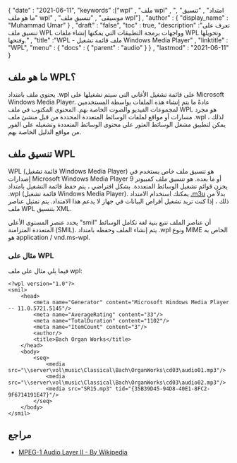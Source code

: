 {
  "date" : "2021-06-11",
  "keywords" :["wpl" , "ملف wpl" , "امتداد" , "تنسيق" , "ما هو ملف wpl" , "موسيقى" , "تنسيق ملف wpl"] ,
  "author" : {
    "display_name" : "Muhammad Umar"
} ,
  "draft" : "false",
  "toc" : true,
  "description" :"تعرف على تنسيق ملف WPL وواجهات برمجة التطبيقات التي يمكنها إنشاء ملفات WPL وتحويلها وفتحها." ,
  "title" :"WPL - ملف قائمة تشغيل Windows Media Player" ,
  "linktitle" : "WPL",
  "menu" : {
    "docs" : {
      "parent" : "audio"
}
} ,
  "lastmod" : "2021-06-11"
}

## ما هو ملف WPL؟

يحتوي ملف بامتداد .wpl على قائمة تشغيل الأغاني التي سيتم تشغيلها على Microsoft Windows Media Player. عادةً ما يتم إنشاء هذه الملفات بواسطة المستخدمين لمجموعات الفيديو والصوت الخاصة بهم. المحتوى المكتوب في ملف WPL هو مجرد مسارات أو مواقع لملفات الوسائط المتعددة المحددة من قبل منشئ ملف .wpl ، لذلك يمكن لتطبيق مشغل الوسائط العثور على محتوى الوسائط المتعددة وتشغيله على الفور من مواقع الدليل الخاصة بهم.

## تنسيق ملف WPL

WPL (قائمة تشغيل Windows Media Player) هو تنسيق ملف خاص يستخدم في إصدارات Microsoft Windows Media Player 9 أو ما بعده. هو تنسيق ملف كمبيوتر يخزن قوائم تشغيل الوسائط المتعددة. بشكل افتراضي ، يتم حفظ قائمة التشغيل بامتداد .wpl (قائمة تشغيل Windows Media Player). يمكنك استخدام الامتداد [.m3u](/ar/audio/m3u/) بدلاً من ذلك ، إذا كنت تريد تشغيل أقراص البيانات في جهاز لا يدعم هذا الامتداد. يتم تمثيل عناصر ملف WPL بتنسيق XML.

يحدد عنصر المستوى الأعلى "smil" أن عناصر الملف تتبع بنية لغة تكامل الوسائط المتعددة المتزامنة (SMIL). يتم إنشاء الملف وحفظه بامتداد .wpl ونوع MIME الخاص به هو application / vnd.ms-wpl.

### مثال على WPL

فيما يلي مثال على ملف wpl:
```
<?wpl version="1.0"?>
<smil>
    <head>
        <meta name="Generator" content="Microsoft Windows Media Player -- 11.0.5721.5145"/>
        <meta name="AverageRating" content="33"/>
        <meta name="TotalDuration" content="1102"/>
        <meta name="ItemCount" content="3"/>
        <author/>
        <title>Bach Organ Works</title>
    </head>
    <body>
        <seq>
            <media src="\\server\vol\music\Classical\Bach\OrganWorks\cd03\audio01.mp3"/>
            <media src="\\server\vol\music\Classical\Bach\OrganWorks\cd03\audio02.mp3"/>
            <media src="SR15.mp3" tid="{35B39D45-94D8-40E1-8FC2-9F6714191E47}"/>
        </seq>
    </body>
</smil>
```




## مراجع ##

* [MPEG-1 Audio Layer II - By Wikipedia](https://en.wikipedia.org/wiki/MPEG-1_Audio_Layer_II)

